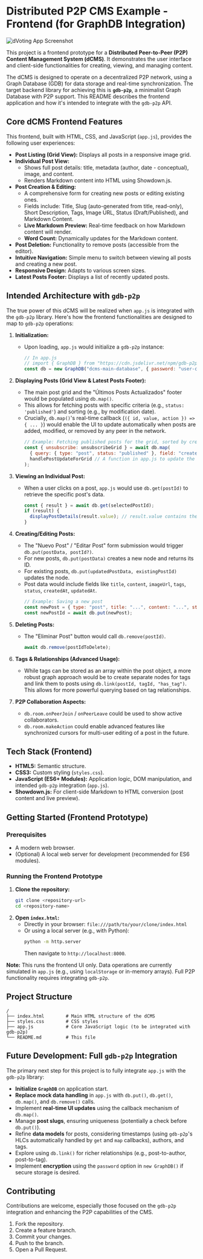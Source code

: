 # Distributed P2P CMS Example - Frontend (for GraphDB Integration)

![dVoting App Screenshot](https://media.licdn.com/dms/image/v2/C4E22AQF8hH6r8AnF5w/feedshare-shrink_800/feedshare-shrink_800/0/1644574363392?e=2147483647&v=beta&t=EvaCR-whYo4jTQ0HmYXeVGlMOKxdkJ4pV-s2gxkbsCQ) <!-- Replace placeholder.png with an actual screenshot -->

This project is a frontend prototype for a **Distributed Peer-to-Peer (P2P) Content Management System (dCMS)**. It demonstrates the user interface and client-side functionalities for creating, viewing, and managing content.

The dCMS is designed to operate on a decentralized P2P network, using a Graph Database (GDB) for data storage and real-time synchronization. The target backend library for achieving this is **`gdb-p2p`**, a minimalist Graph Database with P2P support. This README describes the frontend application and how it's intended to integrate with the `gdb-p2p` API.

## Core dCMS Frontend Features

This frontend, built with HTML, CSS, and JavaScript (`app.js`), provides the following user experiences:

*   **Post Listing (Grid View):** Displays all posts in a responsive image grid.
*   **Individual Post View:**
    *   Shows full post details: title, metadata (author, date - conceptual), image, and content.
    *   Renders Markdown content into HTML using Showdown.js.
*   **Post Creation & Editing:**
    *   A comprehensive form for creating new posts or editing existing ones.
    *   Fields include: Title, Slug (auto-generated from title, read-only), Short Description, Tags, Image URL, Status (Draft/Published), and Markdown Content.
    *   **Live Markdown Preview:** Real-time feedback on how Markdown content will render.
    *   **Word Count:** Dynamically updates for the Markdown content.
*   **Post Deletion:** Functionality to remove posts (accessible from the editor).
*   **Intuitive Navigation:** Simple menu to switch between viewing all posts and creating a new post.
*   **Responsive Design:** Adapts to various screen sizes.
*   **Latest Posts Footer:** Displays a list of recently updated posts.

## Intended Architecture with `gdb-p2p`

The true power of this dCMS will be realized when `app.js` is integrated with the `gdb-p2p` library. Here's how the frontend functionalities are designed to map to `gdb-p2p` operations:

1.  **Initialization:**
    *   Upon loading, `app.js` would initialize a `gdb-p2p` instance:
        ```javascript
        // In app.js
        // import { GraphDB } from "https://cdn.jsdelivr.net/npm/gdb-p2p/+esm"; // Or from npm
        const db = new GraphDB("dcms-main-database", { password: "user-chosen-password" /* optional */ });
        ```

2.  **Displaying Posts (Grid View & Latest Posts Footer):**
    *   The main post grid and the "Últimos Posts Actualizados" footer would be populated using `db.map()`.
    *   This allows for fetching posts with specific criteria (e.g., `status: 'published'`) and sorting (e.g., by modification date).
    *   Crucially, `db.map()`'s real-time callback (`({ id, value, action }) => { ... }`) would enable the UI to update automatically when posts are added, modified, or removed by any peer in the network.
        ```javascript
        // Example: Fetching published posts for the grid, sorted by creation time
        const { unsubscribe: unsubscribeGrid } = await db.map(
          { query: { type: "post", status: "published" }, field: "createdAt", order: "desc", realtime: true },
          handlePostUpdateForGrid // A function in app.js to update the DOM
        );
        ```

3.  **Viewing an Individual Post:**
    *   When a user clicks on a post, `app.js` would use `db.get(postId)` to retrieve the specific post's data.
        ```javascript
        const { result } = await db.get(selectedPostId);
        if (result) {
          displayPostDetails(result.value); // result.value contains the post object
        }
        ```

4.  **Creating/Editing Posts:**
    *   The "Nuevo Post" / "Editar Post" form submission would trigger `db.put(postData, postId?)`.
    *   For new posts, `db.put(postData)` creates a new node and returns its ID.
    *   For existing posts, `db.put(updatedPostData, existingPostId)` updates the node.
    *   Post data would include fields like `title`, `content`, `imageUrl`, `tags`, `status`, `createdAt`, `updatedAt`.
        ```javascript
        // Example: Saving a new post
        const newPost = { type: "post", title: "...", content: "...", status: "draft", createdAt: new Date().toISOString(), updatedAt: new Date().toISOString() };
        const newPostId = await db.put(newPost);
        ```

5.  **Deleting Posts:**
    *   The "Eliminar Post" button would call `db.remove(postId)`.
        ```javascript
        await db.remove(postIdToDelete);
        ```

6.  **Tags & Relationships (Advanced Usage):**
    *   While tags can be stored as an array within the post object, a more robust graph approach would be to create separate nodes for tags and link them to posts using `db.link(postId, tagId, "has_tag")`. This allows for more powerful querying based on tag relationships.

7.  **P2P Collaboration Aspects:**
    *   `db.room.onPeerJoin` / `onPeerLeave` could be used to show active collaborators.
    *   `db.room.makeAction` could enable advanced features like synchronized cursors for multi-user editing of a post in the future.

## Tech Stack (Frontend)

*   **HTML5:** Semantic structure.
*   **CSS3:** Custom styling (`styles.css`).
*   **JavaScript (ES6+ Modules):** Application logic, DOM manipulation, and intended `gdb-p2p` integration (`app.js`).
*   **Showdown.js:** For client-side Markdown to HTML conversion (post content and live preview).

## Getting Started (Frontend Prototype)

### Prerequisites

*   A modern web browser.
*   (Optional) A local web server for development (recommended for ES6 modules).

### Running the Frontend Prototype

1.  **Clone the repository:**
    ```bash
    git clone <repository-url>
    cd <repository-name>
    ```
2.  **Open `index.html`:**
    *   Directly in your browser: `file:///path/to/your/clone/index.html`
    *   Or using a local server (e.g., with Python):
        ```bash
        python -m http.server
        ```
        Then navigate to `http://localhost:8000`.

**Note:** This runs the frontend UI only. Data operations are currently simulated in `app.js` (e.g., using `localStorage` or in-memory arrays). Full P2P functionality requires integrating `gdb-p2p`.

## Project Structure

```
/
├── index.html        # Main HTML structure of the dCMS
├── styles.css        # CSS styles
├── app.js            # Core JavaScript logic (to be integrated with gdb-p2p)
└── README.md         # This file
```

## Future Development: Full `gdb-p2p` Integration

The primary next step for this project is to fully integrate `app.js` with the `gdb-p2p` library:

*   **Initialize `GraphDB`** on application start.
*   **Replace mock data handling** in `app.js` with `db.put()`, `db.get()`, `db.map()`, and `db.remove()` calls.
*   Implement **real-time UI updates** using the callback mechanism of `db.map()`.
*   Manage **post slugs**, ensuring uniqueness (potentially a check before `db.put()`).
*   Refine **data models** for posts, considering timestamps (using `gdb-p2p`'s HLCs automatically handled by `get` and `map` callbacks), authors, and tags.
*   Explore using `db.link()` for richer relationships (e.g., post-to-author, post-to-tag).
*   Implement **encryption** using the `password` option in `new GraphDB()` if secure storage is desired.

## Contributing

Contributions are welcome, especially those focused on the `gdb-p2p` integration and enhancing the P2P capabilities of the CMS.
1.  Fork the repository.
2.  Create a feature branch.
3.  Commit your changes.
4.  Push to the branch.
5.  Open a Pull Request.
